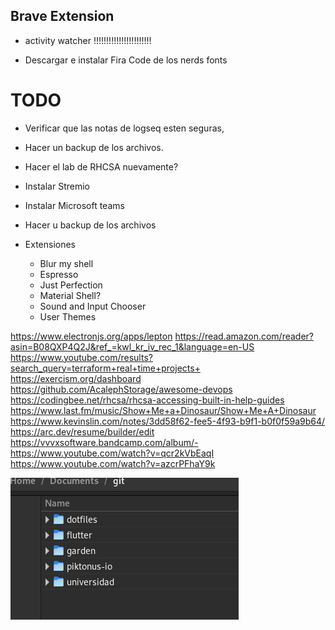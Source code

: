 ## Brave Extension



- activity watcher !!!!!!!!!!!!!!!!!!!!!!!

- Descargar e instalar Fira Code de los nerds fonts


# TODO

- Verificar que las notas de logseq esten seguras,
- Hacer un backup de los archivos. 
- Hacer el lab de RHCSA nuevamente?
- Instalar Stremio
- Instalar Microsoft teams
- Hacer u backup de los archivos


- Extensiones
    - Blur my shell
    - Espresso
    - Just Perfection
    - Material Shell? 
    - Sound and Input Chooser
    - User Themes

https://www.electronjs.org/apps/lepton
https://read.amazon.com/reader?asin=B08QXP4Q2J&ref_=kwl_kr_iv_rec_1&language=en-US
https://www.youtube.com/results?search_query=terraform+real+time+projects+
https://exercism.org/dashboard
https://github.com/AcalephStorage/awesome-devops
https://codingbee.net/rhcsa/rhcsa-accessing-built-in-help-guides
https://www.last.fm/music/Show+Me+a+Dinosaur/Show+Me+A+Dinosaur
https://www.kevinslin.com/notes/3dd58f62-fee5-4f93-b9f1-b0f0f59a9b64/
https://arc.dev/resume/builder/edit
https://vvvxsoftware.bandcamp.com/album/-
https://www.youtube.com/watch?v=qcr2kVbEaqI
https://www.youtube.com/watch?v=azcrPFhaY9k

![git documents](2022-06-24-21-20-35.png)
